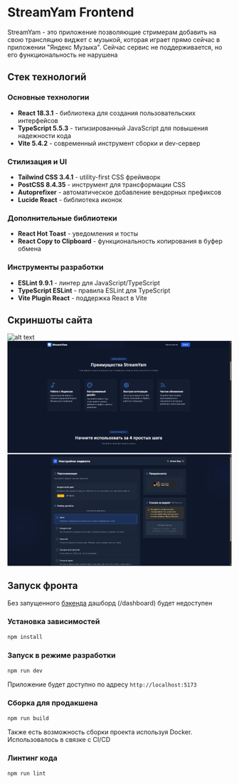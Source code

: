 # StreamYam Frontend

StreamYam - это приложение позволяющие стримерам добавить на свою трансляцию виджет с музыкой, которая играет прямо сейчас в приложении "Яндекс Музыка". Сейчас сервис не поддерживается, но его функциональность не нарушена

## Стек технологий

### Основные технологии
- **React 18.3.1** - библиотека для создания пользовательских интерфейсов
- **TypeScript 5.5.3** - типизированный JavaScript для повышения надежности кода
- **Vite 5.4.2** - современный инструмент сборки и dev-сервер

### Стилизация и UI
- **Tailwind CSS 3.4.1** - utility-first CSS фреймворк
- **PostCSS 8.4.35** - инструмент для трансформации CSS
- **Autoprefixer** - автоматическое добавление вендорных префиксов
- **Lucide React** - библиотека иконок

### Дополнительные библиотеки
- **React Hot Toast** - уведомления и тосты
- **React Copy to Clipboard** - функциональность копирования в буфер обмена

### Инструменты разработки
- **ESLint 9.9.1** - линтер для JavaScript/TypeScript
- **TypeScript ESLint** - правила ESLint для TypeScript
- **Vite Plugin React** - поддержка React в Vite

## Скриншоты сайта

![alt text]([github\images\start.png](https://github.com/streamyam/frontend/blob/main/github/images/start.png?raw=true))
![alt text](https://github.com/streamyam/frontend/blob/main/github/images/features.png?raw=true)
![alt text](https://github.com/streamyam/frontend/blob/main/github/images/dashboard.png?raw=true)
## Запуск фронта

Без запущенного [бэкенда](https://github.com/streamyam/baeckend) дашборд (/dashboard) будет недоступен

### Установка зависимостей
```bash
npm install
```

### Запуск в режиме разработки
```bash
npm run dev
```
Приложение будет доступно по адресу `http://localhost:5173`

### Сборка для продакшена
```bash
npm run build
```
Также есть возможность сборки проекта используя Docker. Использовалось в связке с CI/CD

### Линтинг кода
```bash
npm run lint
```
